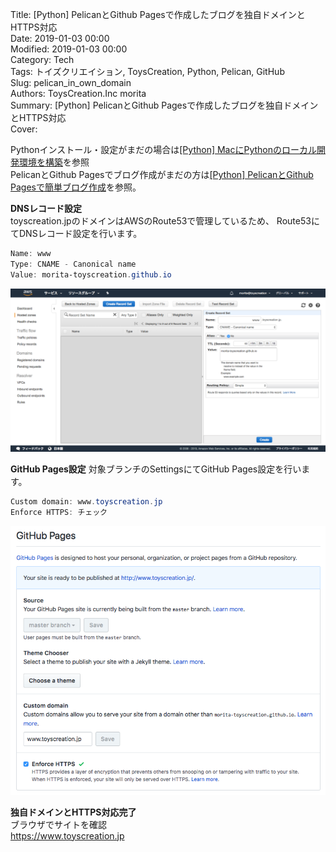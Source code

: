 Title: [Python] PelicanとGithub Pagesで作成したブログを独自ドメインとHTTPS対応  
Date: 2019-01-03 00:00  
Modified: 2019-01-03 00:00  
Category: Tech  
Tags: トイズクリエイション, ToysCreation, Python, Pelican, GitHub    
Slug: pelican_in_own_domain  
Authors: ToysCreation.Inc morita  
Summary: [Python] PelicanとGithub Pagesで作成したブログを独自ドメインとHTTPS対応  
Cover:  

Pythonインストール・設定がまだの場合は[[Python] MacにPythonのローカル開発環境を構築](/python_in_local_install.html#python_in_local_install)を参照  
PelicanとGithub Pagesでブログ作成がまだの方は[[Python] PelicanとGithub Pagesで簡単ブログ作成](/pelican_in_githubio.html#pelican_in_githubio)を参照。

**DNSレコード設定**  
toyscreation.jpのドメインはAWSのRoute53で管理しているため、
Route53にてDNSレコード設定を行います。  
```ps1
Name: www  
Type: CNAME - Canonical name  
Value: morita-toyscreation.github.io
```

![route53](../images/pelican_in_own_domain/route53.png "route53")

**GitHub Pages設定**
対象ブランチのSettingsにてGitHub Pages設定を行います。
```ps1
Custom domain: www.toyscreation.jp
Enforce HTTPS: チェック
```

![settings](../images/pelican_in_own_domain/settings.png "settings")

**独自ドメインとHTTPS対応完了**  
ブラウザでサイトを確認  
https://www.toyscreation.jp

